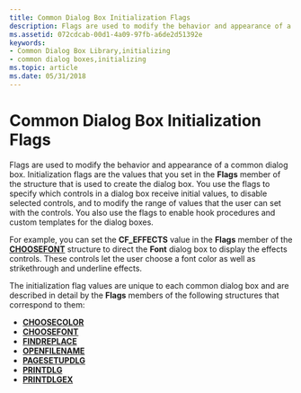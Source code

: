 ```yaml
---
title: Common Dialog Box Initialization Flags
description: Flags are used to modify the behavior and appearance of a common dialog box.
ms.assetid: 072cdcab-00d1-4a09-97fb-a6de2d51392e
keywords:
- Common Dialog Box Library,initializing
- common dialog boxes,initializing
ms.topic: article
ms.date: 05/31/2018
---
```


# Common Dialog Box Initialization Flags

Flags are used to modify the behavior and appearance of a common dialog box. Initialization flags are the values that you set in the **Flags** member of the structure that is used to create the dialog box. You use the flags to specify which controls in a dialog box receive initial values, to disable selected controls, and to modify the range of values that the user can set with the controls. You also use the flags to enable hook procedures and custom templates for the dialog boxes.

For example, you can set the **CF\_EFFECTS** value in the **Flags** member of the [**CHOOSEFONT**](/windows/win32/api/commdlg/ns-commdlg-choosefonta) structure to direct the **Font** dialog box to display the effects controls. These controls let the user choose a font color as well as strikethrough and underline effects.

The initialization flag values are unique to each common dialog box and are described in detail by the **Flags** members of the following structures that correspond to them:

-   [**CHOOSECOLOR**](/windows/win32/api/commdlg/ns-commdlg-choosecolora~r1)
-   [**CHOOSEFONT**](/windows/win32/api/commdlg/ns-commdlg-choosefonta)
-   [**FINDREPLACE**](/windows/win32/api/commdlg/ns-commdlg-findreplacea)
-   [**OPENFILENAME**](/windows/win32/api/commdlg/ns-commdlg-openfilenamea)
-   [**PAGESETUPDLG**](/windows/win32/api/commdlg/ns-commdlg-pagesetupdlga)
-   [**PRINTDLG**](/windows/win32/api/commdlg/ns-commdlg-printdlga)
-   [**PRINTDLGEX**](/windows/win32/api/commdlg/ns-commdlg-printdlgexa)

 

 




